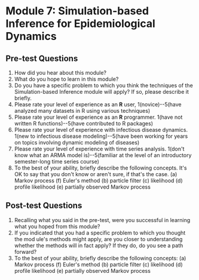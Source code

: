 # Module 7: Simulation-based Inference for Epidemiological Dynamics
## Pre-test Questions

1. How did you hear about this module?
1. What do you hope to learn in this module?
1. Do you have a specific problem to which you think the techniques of the Simulation-based Inference module will apply? If so, please describe it briefly.
1. Please rate your level of experience as an **R** user, 1(novice)--5(have analyzed many datasets in R using various techniques)
1. Please rate your level of experience as an **R** programmer. 1(have not written R functions)--5(have contributed to R packages)
1. Please rate your level of experience with infectious disease dynamics. 1(new to infectious disease modeling)--5(have been working for years on topics involving dynamic modeling of diseases)
1. Please rate your level of experience with time series analysis. 1(don't know what an ARMA model is)--5(familiar at the level of an introductory semester-long time series course)
1. To the best of your ability, briefly describe the following concepts.
   It's OK to say that you don't know or aren't sure, if that's the case.
	(a) Markov process
	(f) Euler's method
	(b) particle filter
	(c) likelihood
	(d) profile likelihood
	(e) partially observed Markov process


## Post-test Questions

1. Recalling what you said in the pre-test, were you successful in learning what you hoped from this module?
1. If you indicated that you had a specific problem to which you thought the mod
ule's methods might apply, are you closer to understanding whether the methods will in fact apply?  If they do, do you see a path forward?
1. To the best of your ability, briefly describe the following concepts:
	(a) Markov process
	(f) Euler's method
	(b) particle filter
	(c) likelihood
	(d) profile likelihood
	(e) partially observed Markov process


